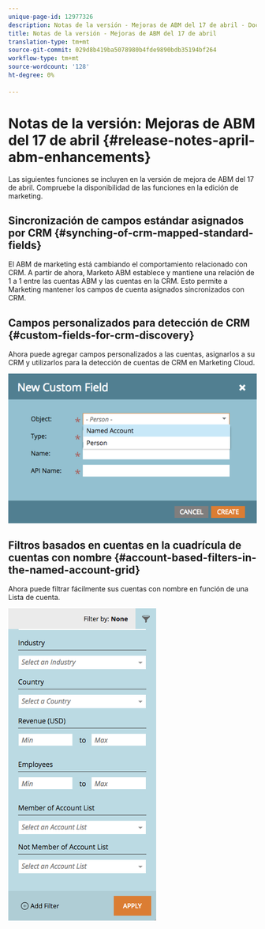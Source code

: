 ```yaml
---
unique-page-id: 12977326
description: Notas de la versión - Mejoras de ABM del 17 de abril - Documentos de marketing - Documentación del producto
title: Notas de la versión - Mejoras de ABM del 17 de abril
translation-type: tm+mt
source-git-commit: 029d8b419ba5078980b4fde9890bdb35194bf264
workflow-type: tm+mt
source-wordcount: '128'
ht-degree: 0%

---
```



# Notas de la versión: Mejoras de ABM del 17 de abril {#release-notes-april-abm-enhancements}

Las siguientes funciones se incluyen en la versión de mejora de ABM del 17 de abril. Compruebe la disponibilidad de las funciones en la edición de marketing.

## Sincronización de campos estándar asignados por CRM {#synching-of-crm-mapped-standard-fields}

El ABM de marketing está cambiando el comportamiento relacionado con CRM. A partir de ahora, Marketo ABM establece y mantiene una relación de 1 a 1 entre las cuentas ABM y las cuentas en la CRM. Esto permite a Marketing mantener los campos de cuenta asignados sincronizados con CRM.

## Campos personalizados para detección de CRM {#custom-fields-for-crm-discovery}

Ahora puede agregar campos personalizados a las cuentas, asignarlos a su CRM y utilizarlos para la detección de cuentas de CRM en Marketing Cloud.

![](assets/new-custom-field.png)

## Filtros basados en cuentas en la cuadrícula de cuentas con nombre {#account-based-filters-in-the-named-account-grid}

Ahora puede filtrar fácilmente sus cuentas con nombre en función de una Lista de cuenta.

![](assets/named-account-filters.png)
